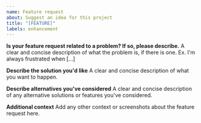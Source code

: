 ```yaml
---
name: Feature request
about: Suggest an idea for this project
title: "[FEATURE]"
labels: enhancement
---
```


**Is your feature request related to a problem? If so, please describe.**
A clear and concise description of what the problem is, if there is one. Ex. I'm always frustrated when [...]

**Describe the solution you'd like**
A clear and concise description of what you want to happen.

**Describe alternatives you've considered**
A clear and concise description of any alternative solutions or features you've considered.

**Additional context**
Add any other context or screenshots about the feature request here.

